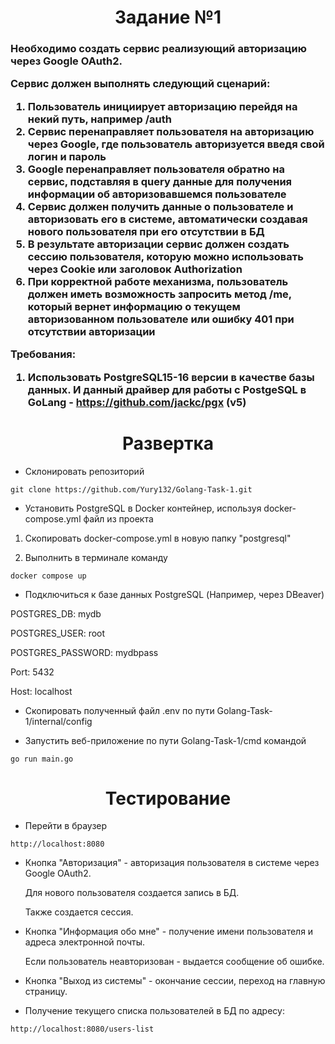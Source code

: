 <h1 align="center">Задание №1</h1>
<h3 align="left">Необходимо создать сервис реализующий авторизацию через Google OAuth2.

Сервис должен выполнять следующий сценарий:
1.	Пользователь инициирует авторизацию перейдя на некий путь, например /auth
2.	Сервис перенаправляет пользователя на авторизацию через Google, где пользователь авторизуется введя свой логин и пароль
3.	Google перенаправляет пользователя обратно на сервис, подставляя в query данные для получения информации об авторизовавшемся пользователе
4.	Сервис должен получить данные о пользователе и авторизовать его в системе, автоматически создавая нового пользователя при его отсутствии в БД
5.	В результате авторизации сервис должен создать сессию пользователя, которую можно использовать через Cookie или заголовок Authorization
6.	При корректной работе механизма, пользователь должен иметь возможность запросить метод /me, который вернет информацию о текущем авторизованном пользователе или ошибку 401 при отсутствии авторизации

Требования:
1.	Использовать PostgreSQL15-16 версии в качестве базы данных. И данный драйвер для работы с PostgeSQL в GoLang - https://github.com/jackc/pgx (v5)
</h3>

<h1 align="center">Развертка</h1>

- Склонировать репозиторий
```
git clone https://github.com/Yury132/Golang-Task-1.git
```
- Установить PostgreSQL в Docker контейнер, используя docker-compose.yml файл из проекта
  
1. Скопировать docker-compose.yml в новую папку "postgresql"
  
2. Выполнить в терминале команду
```
docker compose up
```
- Подключиться к базе данных PostgreSQL (Например, через DBeaver)

POSTGRES_DB: mydb

POSTGRES_USER: root

POSTGRES_PASSWORD: mydbpass

Port: 5432

Host: localhost

- Скопировать полученный файл .env по пути Golang-Task-1/internal/config

- Запустить веб-приложение по пути Golang-Task-1/cmd командой
```
go run main.go
```

<h1 align="center">Тестирование</h1>

- Перейти в браузер

```
http://localhost:8080
```

- Кнопка "Авторизация" - авторизация пользователя в системе через Google OAuth2.

  Для нового пользователя создается запись в БД.

  Также создается сессия.
- Кнопка "Информация обо мне" - получение имени пользователя и адреса электронной почты.

  Если пользователь неавторизован - выдается сообщение об ошибке.
- Кнопка "Выход из системы" - окончание сессии, переход на главную страницу.
- Получение текущего списка пользователей в БД по адресу:

```
http://localhost:8080/users-list
```
